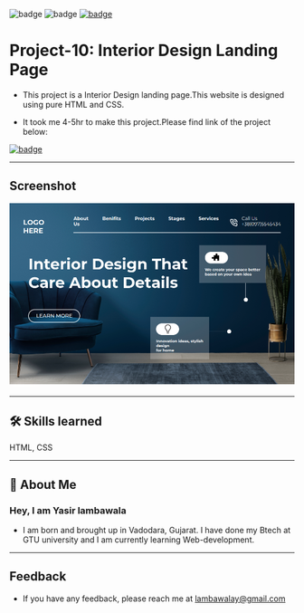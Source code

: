 ![badge](https://img.shields.io/badge/MADE%20WITH-HTML%20%26%20CSS-blue)
![badge](https://img.shields.io/badge/TIME%20TAKEN-4--5hrs-red)
[![badge](https://img.shields.io/badge/SEE%20DEMO%20-VISIT-green)](https://project10-28722.netlify.app/)

# Project-10: Interior Design Landing Page

- This project is a Interior Design landing page.This website is designed using pure HTML and CSS.

- It took me 4-5hr to make this project.Please find link of the project below:

[![badge](https://img.shields.io/badge/LINK%20OF-PROJECT--9-blue)](https://project10-28722.netlify.app/)

---

## Screenshot

![App Screenshot](./images/project10-image.png)

---

## 🛠 Skills learned

HTML, CSS

---

## 🚀 About Me

### Hey, I am Yasir lambawala

- I am born and brought up in Vadodara, Gujarat. I have done my Btech at GTU university and I am currently learning Web-development.

---

## Feedback

- If you have any feedback, please reach me at lambawalay@gmail.com
